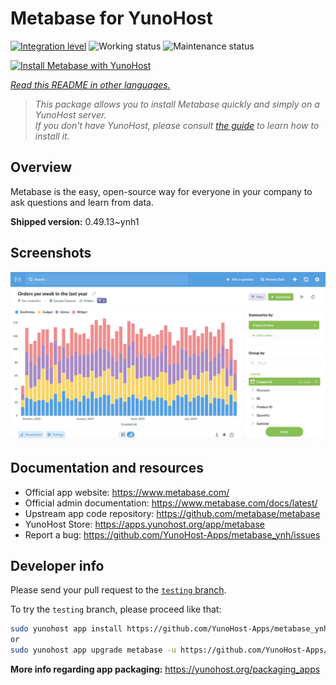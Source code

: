<!--
N.B.: This README was automatically generated by <https://github.com/YunoHost/apps/tree/master/tools/readme_generator>
It shall NOT be edited by hand.
-->

# Metabase for YunoHost

[![Integration level](https://dash.yunohost.org/integration/metabase.svg)](https://dash.yunohost.org/appci/app/metabase) ![Working status](https://ci-apps.yunohost.org/ci/badges/metabase.status.svg) ![Maintenance status](https://ci-apps.yunohost.org/ci/badges/metabase.maintain.svg)

[![Install Metabase with YunoHost](https://install-app.yunohost.org/install-with-yunohost.svg)](https://install-app.yunohost.org/?app=metabase)

*[Read this README in other languages.](./ALL_README.md)*

> *This package allows you to install Metabase quickly and simply on a YunoHost server.*  
> *If you don't have YunoHost, please consult [the guide](https://yunohost.org/install) to learn how to install it.*

## Overview

Metabase is the easy, open-source way for everyone in your company to ask questions and learn from data.

**Shipped version:** 0.49.13~ynh1

## Screenshots

![Screenshot of Metabase](./doc/screenshots/metabase-product-screenshot.png)

## Documentation and resources

- Official app website: <https://www.metabase.com/>
- Official admin documentation: <https://www.metabase.com/docs/latest/>
- Upstream app code repository: <https://github.com/metabase/metabase>
- YunoHost Store: <https://apps.yunohost.org/app/metabase>
- Report a bug: <https://github.com/YunoHost-Apps/metabase_ynh/issues>

## Developer info

Please send your pull request to the [`testing` branch](https://github.com/YunoHost-Apps/metabase_ynh/tree/testing).

To try the `testing` branch, please proceed like that:

```bash
sudo yunohost app install https://github.com/YunoHost-Apps/metabase_ynh/tree/testing --debug
or
sudo yunohost app upgrade metabase -u https://github.com/YunoHost-Apps/metabase_ynh/tree/testing --debug
```

**More info regarding app packaging:** <https://yunohost.org/packaging_apps>

